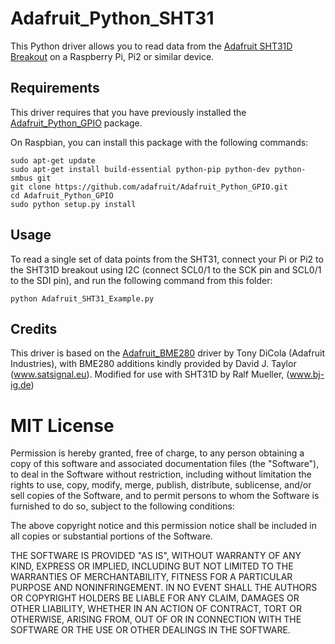 # Adafruit_Python_SHT31

This Python driver allows you to read data from the [Adafruit SHT31D Breakout](https://www.adafruit.com/products/2857) on a Raspberry Pi, Pi2 or similar device.

## Requirements

This driver requires that you have previously installed the
[Adafruit_Python_GPIO](https://github.com/adafruit/Adafruit_Python_GPIO) package.

On Raspbian, you can install this package with the following commands:

```
sudo apt-get update
sudo apt-get install build-essential python-pip python-dev python-smbus git
git clone https://github.com/adafruit/Adafruit_Python_GPIO.git
cd Adafruit_Python_GPIO
sudo python setup.py install
```

## Usage

To read a single set of data points from the SHT31, connect your Pi or Pi2
to the SHT31D breakout using I2C (connect SCL0/1 to the SCK pin and SCL0/1
to the SDI pin), and run the following command from this folder:

```
python Adafruit_SHT31_Example.py
```

## Credits

This driver is based on the [Adafruit_BME280](https://github.com/adafruit/Adafruit_Python_BME280)
driver by Tony DiCola (Adafruit Industries), with BME280 additions kindly provided by
David J. Taylor (www.satsignal.eu).
Modified for use with SHT31D by Ralf Mueller, (www.bj-ig.de)

# MIT License

Permission is hereby granted, free of charge, to any person obtaining a copy
of this software and associated documentation files (the "Software"), to deal
in the Software without restriction, including without limitation the rights
to use, copy, modify, merge, publish, distribute, sublicense, and/or sell
copies of the Software, and to permit persons to whom the Software is
furnished to do so, subject to the following conditions:

The above copyright notice and this permission notice shall be included in
all copies or substantial portions of the Software.

THE SOFTWARE IS PROVIDED "AS IS", WITHOUT WARRANTY OF ANY KIND, EXPRESS OR
IMPLIED, INCLUDING BUT NOT LIMITED TO THE WARRANTIES OF MERCHANTABILITY,
FITNESS FOR A PARTICULAR PURPOSE AND NONINFRINGEMENT. IN NO EVENT SHALL THE
AUTHORS OR COPYRIGHT HOLDERS BE LIABLE FOR ANY CLAIM, DAMAGES OR OTHER
LIABILITY, WHETHER IN AN ACTION OF CONTRACT, TORT OR OTHERWISE, ARISING FROM,
OUT OF OR IN CONNECTION WITH THE SOFTWARE OR THE USE OR OTHER DEALINGS IN
THE SOFTWARE.
